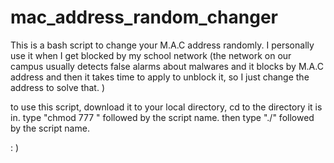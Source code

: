 # mac_address_random_changer

This is a bash script to change your M.A.C address randomly. 
I personally use it when I get blocked by my school network
(the network on our campus usually detects false alarms about malwares and it blocks by M.A.C address and then it takes time to apply to unblock it, so I just change the address to solve that. )

to use this script, download it to your local directory, cd to the directory it is in.
type "chmod 777 " followed by the script name.
then type "./" followed by the script name.

: )
